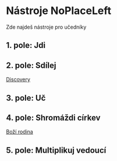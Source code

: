 # Nástroje NoPlaceLeft

Zde najdeš nástroje pro učedníky

## 1. pole: Jdi

## 2. pole: Sdílej
[Discovery](./discovery)

## 3. pole: Uč

## 4. pole: Shromáždi církev
[Boží rodina](./bozi-rodina)

## 5. pole: Multiplikuj vedoucí
